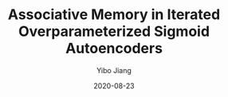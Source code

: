 ---
layout: post
title:  "Associative Memory in Iterated Overparameterized Sigmoid Autoencoders"
date:   2020-08-23
categories: research
author: "Yibo Jiang"
authors: "<strong>Yibo Jiang</strong>, Cengiz Pehlevan"
venue: "International Conference on Machine Learning (ICML)"
arxiv: https://arxiv.org/abs/2006.16540
code: https://github.com/Pehlevan-Group/autoencoder-exp
video: https://slideslive.com/38928284
---